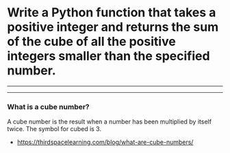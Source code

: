 # Write a Python function that takes a positive integer and returns the sum of the cube of all the positive integers smaller than the specified number.
---
---

### What is a cube number?
A cube number is the result when a number has been multiplied by itself twice. The symbol for cubed is 3.

- https://thirdspacelearning.com/blog/what-are-cube-numbers/